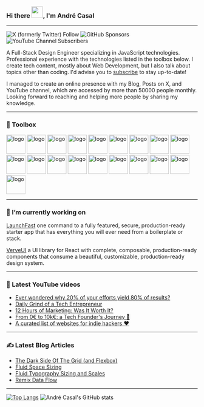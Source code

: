 ### Hi there <img src="https://raw.githubusercontent.com/MartinHeinz/MartinHeinz/master/wave.gif" width="30px">, I'm André Casal

***

![X (formerly Twitter) Follow](https://img.shields.io/twitter/follow/andrecasaldev) ![GitHub Sponsors](https://img.shields.io/github/sponsors/andrecasal)
 ![YouTube Channel Subscribers](https://img.shields.io/youtube/channel/subscribers/UCAVNclj3DbLvdJE5CUHfumg)


A Full-Stack Design Engineer specializing in JavaScript technologies. Professional experience with the technologies listed in the toolbox below.
I create tech content, mostly about Web Development, but I also talk about topics other than coding. I'd advise you to [subscribe](https://andrecasal.com/articles) to stay up-to-date!

I managed to create an online presence with my Blog, Posts on X, and YouTube channel, which are accessed by more than 50000 people monthly.
Looking forward to reaching and helping more people by sharing my knowledge.

***

### 🧰 Toolbox
     
<img src="https://cdn.jsdelivr.net/gh/devicons/devicon@latest/icons/vscode/vscode-original-wordmark.svg" alt="logo" width="50" height="50"/> <img src="https://cdn.jsdelivr.net/gh/devicons/devicon@latest/icons/html5/html5-original-wordmark.svg" alt="logo" width="50" height="50"/> <img src="https://cdn.jsdelivr.net/gh/devicons/devicon@latest/icons/css3/css3-original-wordmark.svg" alt="logo" width="50" height="50"/> <img src="https://cdn.jsdelivr.net/gh/devicons/devicon@latest/icons/javascript/javascript-original.svg" alt="logo" width="50" height="50"/> <img src="https://cdn.jsdelivr.net/gh/devicons/devicon@latest/icons/react/react-original-wordmark.svg" alt="logo" width="50" height="50"/> <img src="https://cdn.jsdelivr.net/gh/devicons/devicon@latest/icons/tailwindcss/tailwindcss-original.svg" alt="logo" width="50" height="50"/> <img src="https://cdn.jsdelivr.net/gh/devicons/devicon@latest/icons/nodejs/nodejs-original-wordmark.svg" alt="logo" width="50" height="50"/> <img src="https://cdn.jsdelivr.net/gh/devicons/devicon@latest/icons/npm/npm-original-wordmark.svg" alt="logo" width="50" height="50"/> <img src="https://cdn.jsdelivr.net/gh/devicons/devicon@latest/icons/reactrouter/reactrouter-original-wordmark.svg" alt="logo" width="50" height="50"/> <img src="https://cdn.jsdelivr.net/gh/devicons/devicon@latest/icons/sqlite/sqlite-original-wordmark.svg" alt="logo" width="50" height="50"/> <img src="https://cdn.jsdelivr.net/gh/devicons/devicon@latest/icons/playwright/playwright-original.svg" alt="logo" width="50" height="50"/> <img src="https://cdn.jsdelivr.net/gh/devicons/devicon@latest/icons/vitejs/vitejs-original.svg" alt="logo" width="50" height="50"/> <img src="https://cdn.jsdelivr.net/gh/devicons/devicon@latest/icons/vitest/vitest-original.svg" alt="logo" width="50" height="50"/> <img src="https://cdn.jsdelivr.net/gh/devicons/devicon@latest/icons/chrome/chrome-original.svg" alt="logo" width="50" height="50"/> <img src="https://cdn.jsdelivr.net/gh/devicons/devicon@latest/icons/sentry/sentry-original.svg" alt="logo" width="50" height="50"/> <img src="https://cdn.jsdelivr.net/gh/devicons/devicon@latest/icons/grafana/grafana-original-wordmark.svg" alt="logo" width="50" height="50"/> <img src="https://cdn.jsdelivr.net/gh/devicons/devicon@latest/icons/markdown/markdown-original.svg" alt="logo" width="50" height="50"/> <img src="https://cdn.jsdelivr.net/gh/devicons/devicon@latest/icons/apple/apple-original.svg" alt="logo" width="50" height="50"/> <img src="https://cdn.jsdelivr.net/gh/devicons/devicon@latest/icons/homebrew/homebrew-original-wordmark.svg" alt="logo" width="50" height="50" />

***

### 🔭 I’m currently working on
[LaunchFast](https://launchfast.pro) one command to a fully featured, secure, production-ready starter app that has everything you will ever need from a boilerplate or stack.

[VerveUI](https://verveui.pro/) a UI library for React with complete, composable, production-ready components that consume a beautiful, customizable, production-ready design system.

***

### 📸 Latest YouTube videos
<!-- YOUTUBE-VIDEOS-LIST:START -->
- [Ever wondered why 20% of your efforts yield 80% of results?](https://www.youtube.com/watch?v=SKWvNyxdCpo)
- [Daily Grind of a Tech Entrepreneur](https://www.youtube.com/watch?v=wigebj8FNnI)
- [12 Hours of Marketing: Was It Worth It?](https://www.youtube.com/watch?v=ve2S96_rxcI)
- [From 0€ to 10k€: a Tech Founder&#39;s Journey 🚀](https://www.youtube.com/watch?v=iR0alYblbAo)
- [A curated list of websites for indie hackers ♥️](https://www.youtube.com/watch?v=vHnQ1GLqSLY)<!-- YOUTUBE-VIDEOS-LIST:END -->

***

### ✍️ Latest Blog Articles
<!-- BLOG-POST-LIST:START -->
- [The Dark Side Of The Grid &lpar;and Flexbox&rpar;](https://andrecasal.com/articles/the-dark-side-of-the-grid)
- [Fluid Space Sizing](https://andrecasal.com/articles/fluid-space-sizing)
- [Fluid Typography Sizing and Scales](https://andrecasal.com/articles/fluid-typography-sizing-with-modular-scales)
- [Remix Data Flow](https://andrecasal.com/articles/remix-data-flow)
<!-- BLOG-POST-LIST:END -->

***

[![Top Langs](https://github-readme-stats.vercel.app/api/top-langs/?username=andrecasal)](https://github.com/anuraghazra/github-readme-stats)
![André Casal's GitHub stats](https://github-readme-stats.vercel.app/api?username=andrecasal&show_icons=true&theme=transparent&rank_icon=github)
